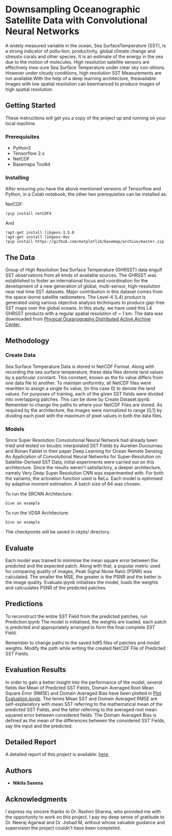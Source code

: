 # Downsampling Oceanographic Satellite Data with Convolutional Neural Networks

A widely measured variable in the ocean, Sea SurfaceTemperature  (SST),  is  a  strong  indicator  of  pollu-tion, productivity, global climate change and stressto corals and other species.  It is an estimate of the energy in the sea due to the motion of molecules. High resolution satellite sensors are effectively mea-sure Sea Surface Temperature under clear sky con-ditions.  However under cloudy conditions, high resolution SST Measurements are not available.With  the  help  of  a  deep  learning  architecture,  theavailable images with low spatial resolution can beenhanced to produce images of high spatial resolution.

## Getting Started

These instructions will get you a copy of the project up and running on your local machine.

### Prerequisites

* Python3
* Tensorflow 2.x
* NetCDF
* Basemaps Toolkit

### Installing

After ensuring you have the above mentioned versions of Tensorflow and Python, in a Colab notebook, the other two prerequisties can be installed as:

NetCDF: 
```
!pip install netCDF4
```

And 

```
!apt-get install libgeos-3.5.0
!apt-get install libgeos-dev
!pip install https://github.com/matplotlib/basemap/archive/master.zip
```

## The Data

Group of High Resolution Sea Surface Temperature (GHRSST) data engulf SST observations from all kinds of available sources. The  GHRSST was established to foster an international focus and coordination for the development of a new generation of global, multi-sensor, high-resolution near real time SST datasets. Major contribution in this dataset comes from the space-borne satellite radiometers. The Level-4 (L4) product is generated using various objective analysis techniques to produce gap-free SST maps over the global oceans. In this study, we have used this L4 GHRSST products with a regular spatial resolution of ~ 1 km. The data was downloaded from [Physical Oceanography Distributed Active Archive Center,](https://podaac.jpl.nasa.gov/GHRSST)

## Methodology

### Create Data

Sea Surface Temperature Data is stored in NetCDF Format. Along with recording the sea surface temperature, these data files denote land values by a particular constant. This constant, known as the fix value differs from one data file to another. To maintain uniformity, all NetCDF files were rewritten to assign a single fix value, (in this case 0) to denote the land values. For purposes of training, each of the given SST fields were divided into overlapping patches. 
This can be done by Create Dataset.ipynb. Remember to change the paths to where your NetCDF Files are stored. 
As required by the architecture, the images were normalized to range [0,1] by dividing each pixel with the maximum of pixel values in both the data files.

### Models

Since Super Resolution Convolutional Neural Network had already been tried and tested on bicubic interpolated SST Fields by Aurelien Ducournau and Ronan Fablet in their paper Deep Learning for Ocean Remote Sensing: An Application of Convolutional Neural Networks for Super-Resolution on Satellite-Derived SST Data, initial experiments were carried out on this architecture. Since the results weren't satisfactory, a deeper architecture, namely Very Deep Super Resolution CNN was experimented with. For both the variants, the activation function used is ReLu. Each model is optimised by adaptive moment estimation. A batch size of 64 was chosen.

To run the SRCNN Architecture:
```
Give an example
```

To run the VDSR Architecture:
```
Give an example
```

The checkpoints will be saved in ckpts/ directory.

## Evaluate

Each model was trained to minimise the mean square error between the predicted and the expected patch. Along with that, a popular metric used for comparing quality of images, Peak Signal Noise Ratio (PSNR) was calculated. The smaller the MSE, the greater is the PSNR and the better is the image quality.
Evaluate.ipynb initialises the model, loads the weights and calcuulates PSNR of the predicted patches.

## Predictions

To reconstruct the entire SST Field from the predicted patches, run Prediction.ipynb
The model is initialised, the weights are loaded, each patch is predicted and appropriately arranged to form the final complete SST Field.

Remember to change paths to the saved hdf5 files of patches and model weights. 
Modify the path while writing the created NetCDF File of Predicted SST Fields.

##  Evaluation Results

In order to gain a better insight into the performance of the model, several fields like Mean of Predicted SST Fields, Domain Averaged Root Mean Square Error (RMSE) and Domain Averaged Bias have been plotted in [Plot Evaluation.ipynb](https://github.com/nikita-0209/downsample-sst/blob/master/Plot_Evaluation.ipynb). The terms Mean SST and Domain Averaged RMSE are self-explanatory with mean SST referring to the mathematical mean of the predicted SST Fields, and the latter referring to the averaged root mean squared error between considered fields. 
The Domain Averaged Bias is defined as the mean of the differences between the considered SST Fields, say the input and the predicted.

## Detailed Report

A detailed report of this project is available: [here](http://semver.org/).

## Authors

* **Nikita Saxena** 

## Acknowledgments
I express my sincere thanks to Dr. Rashmi Sharma, who provided me with the opportunity to work on this project. I pay my deep sense of gratitude to Dr. Neeraj Agarwal and Dr. Jishad M, without whose valuable guidance and supervision the project couldn't have been completed.


